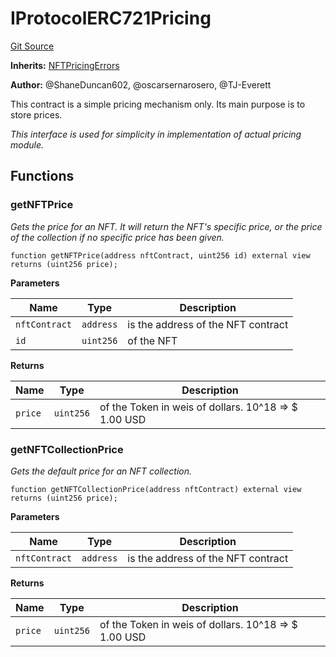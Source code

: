 # IProtocolERC721Pricing
[Git Source](https://github.com/thrackle-io/tron/blob/0336bb34620bb9e55e13cd371f0aebd8997d21c3/src/common/IProtocolERC721Pricing.sol)

**Inherits:**
[NFTPricingErrors](/src/common/IErrors.sol/interface.NFTPricingErrors.md)

**Author:**
@ShaneDuncan602, @oscarsernarosero, @TJ-Everett

This contract is a simple pricing mechanism only. Its main purpose is to store prices.

*This interface is used for simplicity in implementation of actual pricing module.*


## Functions
### getNFTPrice

*Gets the price for an NFT. It will return the NFT's specific price, or the
price of the collection if no specific price has been given.*


```solidity
function getNFTPrice(address nftContract, uint256 id) external view returns (uint256 price);
```
**Parameters**

|Name|Type|Description|
|----|----|-----------|
|`nftContract`|`address`|is the address of the NFT contract|
|`id`|`uint256`|of the NFT|

**Returns**

|Name|Type|Description|
|----|----|-----------|
|`price`|`uint256`|of the Token in weis of dollars. 10^18 => $ 1.00 USD|


### getNFTCollectionPrice

*Gets the default price for an NFT collection.*


```solidity
function getNFTCollectionPrice(address nftContract) external view returns (uint256 price);
```
**Parameters**

|Name|Type|Description|
|----|----|-----------|
|`nftContract`|`address`|is the address of the NFT contract|

**Returns**

|Name|Type|Description|
|----|----|-----------|
|`price`|`uint256`|of the Token in weis of dollars. 10^18 => $ 1.00 USD|


